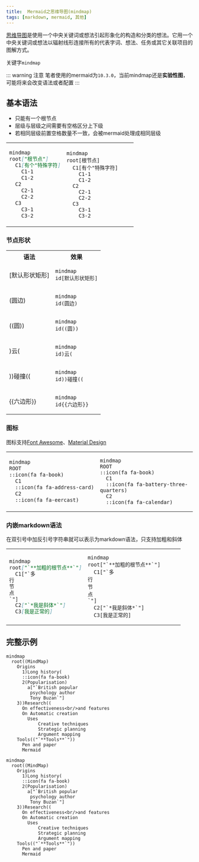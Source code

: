 ```yaml
---
title:  Mermaid之思维导图(mindmap)
tags: [markdown, mermaid, 其他]
---
```


[思维导图](https://mermaid.js.org/syntax/mindmap.html)是使用一个中央关键词或想法引起形象化的构造和分类的想法。它用一个中央关键词或想法以辐射线形连接所有的代表字词、想法、任务或其它关联项目的图解方式。

关键字`mindmap`

::: warning 注意
笔者使用的mermaid为`10.3.0`，当前mindmap还是**实验性图**，可能将来会改变语法或者配置
:::


## 基本语法

- 只能有一个根节点
- 层级与层级之间需要有空格区分上下级
- 若相同层级前置空格数量不一致，会被mermaid处理成相同层级

<table>
<tr>
<td width="45%">

```mmd
mindmap
root["根节点"]
  C1[有个"特殊字符]
    C1-1
    C1-2
  C2
    C2-1
    C2-2
  C3
    C3-1
    C3-2
```

</td>
<td width="55%">

```mermaid
mindmap
root[根节点]
  C1[有个"特殊字符]
    C1-1
    C1-2
  C2
    C2-1
    C2-2
  C3
    C3-1
    C3-2
```

</td>
</tr>
</table>

### 节点形状

<table>
<tr>
<th>语法</th>
<th>效果</th>
</tr>
<tr>
<td> [默认形状矩形]</td>
<td>

```mermaid
mindmap
id[默认形状矩形]
```

</td>
</tr>
<tr>
<td>(圆边)</td>
<td>

```mermaid
mindmap
id(圆边)
```

</td>
</tr>
<tr>
<td>((圆))</td>
<td>

```mermaid
mindmap
id((圆))
```

</td>
</tr>
<tr>
<td>)云(</td>
<td>

```mermaid
mindmap
id)云(
```

</td>
</tr>
<tr>
<td>))碰撞((</td>
<td>

```mermaid
mindmap
id))碰撞((
```

</td>
</tr>
<tr>
<td>
<span v-pre>{{六边形}}</span>
</td>

<td>

```mermaid
mindmap
id{{六边形}}
```

</td>
</tr>
</table>

### 图标

图标支持[Font Awesome](https://fontawesome.com/v4/icons/)、[Material Design](https://fonts.google.com/icons)

<table>
<tr>
<td width="45%">

```mmd
mindmap
ROOT
::icon(fa fa-book)
  C1
  ::icon(fa fa-address-card)
  C2
  ::icon(fa fa-eercast)
```

</td>
<td width="55%">

```mermaid
mindmap
ROOT
::icon(fa fa-book)
  C1
  ::icon(fa fa-battery-three-quarters)
  C2
  ::icon(fa fa-calendar)
```

</td>
</tr>
</table>

### 内嵌markdown语法

在双引号中加反引号字符串就可以表示为markdown语法，只支持加粗和斜体

<table>
<tr>
<td width="45%">

```mmd
mindmap
root["`**加粗的根节点**`"]
  C1["`多
行
节
点
`"]
  C2["`*我是斜体*`"]
  C3[我是正常的]
```

</td>
<td width="55%">

```mermaid
mindmap
root["`**加粗的根节点**`"]
  C1["`多
行
节
点
`"]
  C2["`*我是斜体*`"]
  C3[我是正常的]
```

</td>
</tr>
</table>

## 完整示例

```
mindmap
  root((MindMap)
    Origins
      1)Long history(
      ::icon(fa fa-book)
      2(Popularisation)
        a["`British popular
         psychology author 
         Tony Buzan`"]
    3))Research((
      On effectiveness<br/>and features
      On Automatic creation
        Uses
            Creative techniques
            Strategic planning
            Argument mapping
    Tools(("`**Tools**`"))
      Pen and paper
      Mermaid
```

```mermaid
mindmap
  root((MindMap)
    Origins
      1)Long history(
      ::icon(fa fa-book)
      2(Popularisation)
        a["`British popular
         psychology author 
         Tony Buzan`"]
    3))Research((
      On effectiveness<br/>and features
      On Automatic creation
        Uses
            Creative techniques
            Strategic planning
            Argument mapping
    Tools(("`**Tools**`"))
      Pen and paper
      Mermaid
```